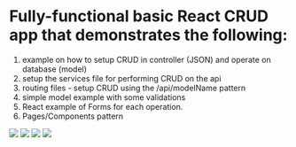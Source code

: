 # Fully-functional basic React CRUD app that demonstrates the following:

1. example on how to setup CRUD in controller (JSON) and operate on database (model)
1. setup the services file for performing CRUD on the api
1. routing files - setup CRUD using the /api/modelName  pattern
1. simple model example with some validations
1. React example of Forms for each operation.
1. Pages/Components pattern

<img src="https://git.generalassemb.ly/sei-toronto/SEI-36-8/blob/master/resources/react-puppies-crud/images/Screen%20Shot%202021-02-23%20at%202.55.12%20PM.png" />
<img src="https://git.generalassemb.ly/sei-toronto/SEI-36-8/blob/master/resources/react-puppies-crud/images/Screen%20Shot%202021-02-23%20at%202.55.19%20PM.png" />
<img src="https://git.generalassemb.ly/sei-toronto/SEI-36-8/blob/master/resources/react-puppies-crud/images/Screen%20Shot%202021-02-23%20at%202.55.34%20PM.png" />
<img src="https://git.generalassemb.ly/sei-toronto/SEI-36-8/blob/master/resources/react-puppies-crud/images/Screen%20Shot%202021-02-23%20at%202.55.41%20PM.png" />
